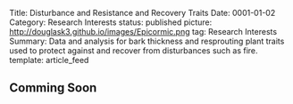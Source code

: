 Title: Disturbance and Resistance and Recovery Traits
Date: 0001-01-02
Category: Research Interests
status: published
picture: http://douglask3.github.io/images/Epicormic.png
tag: Research Interests
Summary: Data and analysis for bark thickness and resprouting plant traits used to protect against and recover from disturbances such as fire.
template: article_feed

<h2> Comming Soon </h2>
